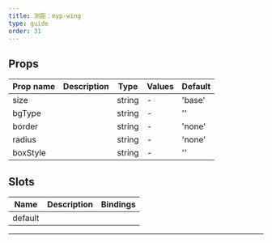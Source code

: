 ```yaml
---
title: 测距：myp-wing
type: guide
order: 31
---
```


## Props

| Prop name | Description | Type   | Values | Default |
| --------- | ----------- | ------ | ------ | ------- |
| size      |             | string | -      | 'base'  |
| bgType    |             | string | -      | ''      |
| border    |             | string | -      | 'none'  |
| radius    |             | string | -      | 'none'  |
| boxStyle  |             | string | -      | ''      |

## Slots

| Name    | Description | Bindings |
| ------- | ----------- | -------- |
| default |             |          |

---

